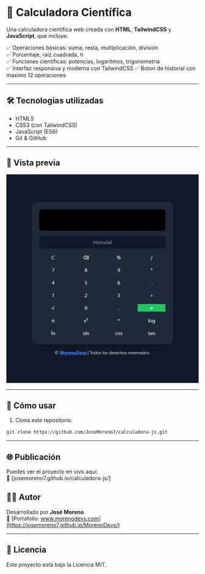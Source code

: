 # 🧮 Calculadora Científica

Una calculadora científica web creada con **HTML**, **TailwindCSS** y **JavaScript**, que incluye:

✅ Operaciones básicas: suma, resta, multiplicación, división  
✅ Porcentaje, raíz cuadrada, π  
✅ Funciones científicas: potencias, logaritmos, trigonometría  
✅ Interfaz responsiva y moderna con TailwindCSS
✅ Boton de historial con maximo 12 operaciones

---

## 🛠️ Tecnologías utilizadas

- HTML5
- CSS3 (con TailwindCSS)
- JavaScript (ES6)
- Git & GitHub

---

## 📸 Vista previa

![screenshot](./img/calculadora-v2.jpeg)

---

## 🚀 Cómo usar

1. Clona este repositorio:
```bash
git clone https://github.com/JoseMoreno7/calculadora-js.git
```
---

## 🌐 Publicación

Puedes ver el proyecto en vivo aquí:  
🔗 [josemoreno7.github.io/calculadora-js/]

## 👨‍💻 Autor

Desarrollado por **José Moreno**  
🔗 [Portafolio: www.morenodevs.com](https://josemoreno7.github.io/MorenoDevs/)

---

## 📝 Licencia

Este proyecto está bajo la Licencia MIT.